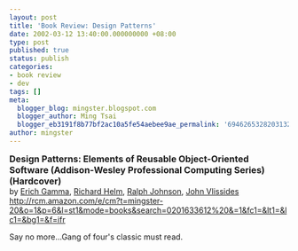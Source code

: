 ```yaml
---
layout: post
title: 'Book Review: Design Patterns'
date: 2002-03-12 13:40:00.000000000 +08:00
type: post
published: true
status: publish
categories:
- book review
- dev
tags: []
meta:
  blogger_blog: mingster.blogspot.com
  blogger_author: Ming Tsai
  blogger_eb3191f8b77bf2ac10a5fe54aebee9ae_permalink: '6946265328203132374'
author: mingster
---
```

<p><strong><font size="3">Design Patterns: Elements of Reusable Object-Oriented Software (Addison-Wesley Professional Computing Series) (Hardcover)<br /></font></strong>by <a href="http://www.amazon.com/exec/obidos/search-handle-url/index=books&amp;field-author-exact=Erich%20Gamma&amp;rank=-relevance%2C%2Bavailability%2C-daterank/103-2319014-6360612">Erich Gamma</a>, <a href="http://www.amazon.com/exec/obidos/search-handle-url/index=books&amp;field-author-exact=Richard%20Helm&amp;rank=-relevance%2C%2Bavailability%2C-daterank/103-2319014-6360612">Richard Helm</a>, <a href="http://www.amazon.com/exec/obidos/search-handle-url/index=books&amp;field-author-exact=Ralph%20Johnson&amp;rank=-relevance%2C%2Bavailability%2C-daterank/103-2319014-6360612">Ralph Johnson</a>, <a href="http://www.amazon.com/exec/obidos/search-handle-url/index=books&amp;field-author-exact=John%20Vlissides&amp;rank=-relevance%2C%2Bavailability%2C-daterank/103-2319014-6360612">John Vlissides</a> <a href="http://rcm.amazon.com/e/cm?t=mingster-20&#038;o=1&#038;p=6&#038;l=st1&#038;mode=books&#038;search=0201633612%20&#038;=1&#038;fc1=&#038;lt1=&#038;lc1=&#038;bg1=&#038;f=ifr">http://rcm.amazon.com/e/cm?t=mingster-20&#038;o=1&#038;p=6&#038;l=st1&#038;mode=books&#038;search=0201633612%20&#038;=1&#038;fc1=&#038;lt1=&#038;lc1=&#038;bg1=&#038;f=ifr</a></p>
<p>Say no more...Gang of four's classic must read.</p>
